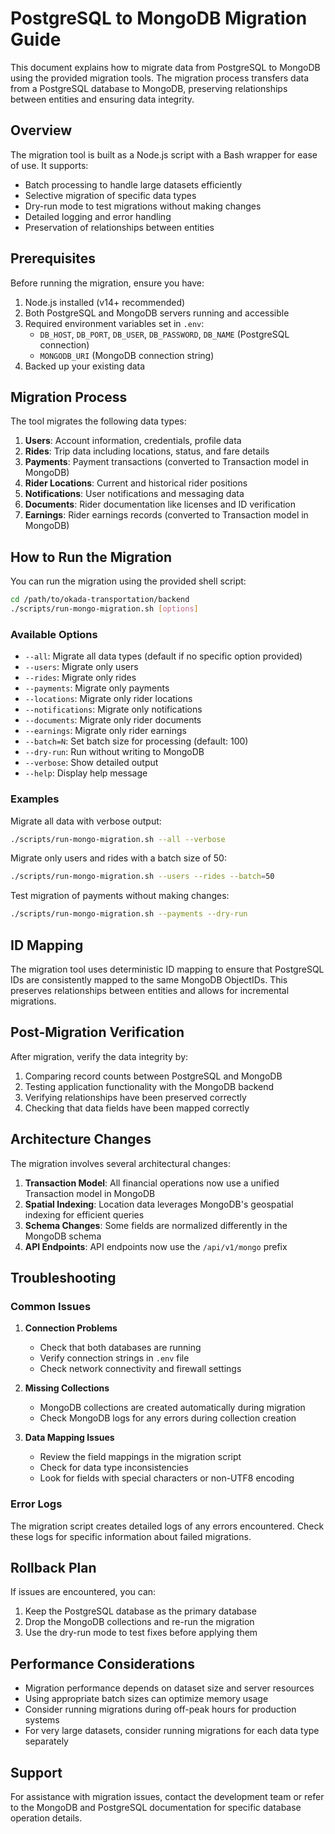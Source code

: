 # PostgreSQL to MongoDB Migration Guide

This document explains how to migrate data from PostgreSQL to MongoDB using the provided migration tools. The migration process transfers data from a PostgreSQL database to MongoDB, preserving relationships between entities and ensuring data integrity.

## Overview

The migration tool is built as a Node.js script with a Bash wrapper for ease of use. It supports:

- Batch processing to handle large datasets efficiently
- Selective migration of specific data types
- Dry-run mode to test migrations without making changes
- Detailed logging and error handling
- Preservation of relationships between entities

## Prerequisites

Before running the migration, ensure you have:

1. Node.js installed (v14+ recommended)
2. Both PostgreSQL and MongoDB servers running and accessible
3. Required environment variables set in `.env`:
   - `DB_HOST`, `DB_PORT`, `DB_USER`, `DB_PASSWORD`, `DB_NAME` (PostgreSQL connection)
   - `MONGODB_URI` (MongoDB connection string)
4. Backed up your existing data

## Migration Process

The tool migrates the following data types:

1. **Users**: Account information, credentials, profile data
2. **Rides**: Trip data including locations, status, and fare details
3. **Payments**: Payment transactions (converted to Transaction model in MongoDB)
4. **Rider Locations**: Current and historical rider positions
5. **Notifications**: User notifications and messaging data
6. **Documents**: Rider documentation like licenses and ID verification
7. **Earnings**: Rider earnings records (converted to Transaction model in MongoDB)

## How to Run the Migration

You can run the migration using the provided shell script:

```bash
cd /path/to/okada-transportation/backend
./scripts/run-mongo-migration.sh [options]
```

### Available Options

- `--all`: Migrate all data types (default if no specific option provided)
- `--users`: Migrate only users
- `--rides`: Migrate only rides
- `--payments`: Migrate only payments
- `--locations`: Migrate only rider locations
- `--notifications`: Migrate only notifications
- `--documents`: Migrate only rider documents
- `--earnings`: Migrate only rider earnings
- `--batch=N`: Set batch size for processing (default: 100)
- `--dry-run`: Run without writing to MongoDB
- `--verbose`: Show detailed output
- `--help`: Display help message

### Examples

Migrate all data with verbose output:
```bash
./scripts/run-mongo-migration.sh --all --verbose
```

Migrate only users and rides with a batch size of 50:
```bash
./scripts/run-mongo-migration.sh --users --rides --batch=50
```

Test migration of payments without making changes:
```bash
./scripts/run-mongo-migration.sh --payments --dry-run
```

## ID Mapping

The migration tool uses deterministic ID mapping to ensure that PostgreSQL IDs are consistently mapped to the same MongoDB ObjectIDs. This preserves relationships between entities and allows for incremental migrations.

## Post-Migration Verification

After migration, verify the data integrity by:

1. Comparing record counts between PostgreSQL and MongoDB
2. Testing application functionality with the MongoDB backend
3. Verifying relationships have been preserved correctly
4. Checking that data fields have been mapped correctly

## Architecture Changes

The migration involves several architectural changes:

1. **Transaction Model**: All financial operations now use a unified Transaction model in MongoDB
2. **Spatial Indexing**: Location data leverages MongoDB's geospatial indexing for efficient queries
3. **Schema Changes**: Some fields are normalized differently in the MongoDB schema
4. **API Endpoints**: API endpoints now use the `/api/v1/mongo` prefix

## Troubleshooting

### Common Issues

1. **Connection Problems**
   - Check that both databases are running
   - Verify connection strings in `.env` file
   - Check network connectivity and firewall settings

2. **Missing Collections**
   - MongoDB collections are created automatically during migration
   - Check MongoDB logs for any errors during collection creation

3. **Data Mapping Issues**
   - Review the field mappings in the migration script
   - Check for data type inconsistencies
   - Look for fields with special characters or non-UTF8 encoding

### Error Logs

The migration script creates detailed logs of any errors encountered. Check these logs for specific information about failed migrations.

## Rollback Plan

If issues are encountered, you can:

1. Keep the PostgreSQL database as the primary database
2. Drop the MongoDB collections and re-run the migration
3. Use the dry-run mode to test fixes before applying them

## Performance Considerations

- Migration performance depends on dataset size and server resources
- Using appropriate batch sizes can optimize memory usage
- Consider running migrations during off-peak hours for production systems
- For very large datasets, consider running migrations for each data type separately

## Support

For assistance with migration issues, contact the development team or refer to the MongoDB and PostgreSQL documentation for specific database operation details.
